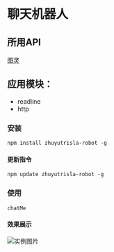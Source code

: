 
# 聊天机器人 
## 所用API  
[图灵](http://wap.tuling123.com/help/h_cent_webapi.jhtml?nav=doc)
## 应用模块：
- readline 
- http  


### 安装 
```
npm install zhuyutrisla-robot -g                                                        
```

#### 更新指令

```
npm update zhuyutrisla-robot -g                                                                 
```

### 使用

```
chatMe                                                                                     
```

#### 效果展示
![实例图片](https://i.loli.net/2017/08/14/59911768b8c2b.png)

